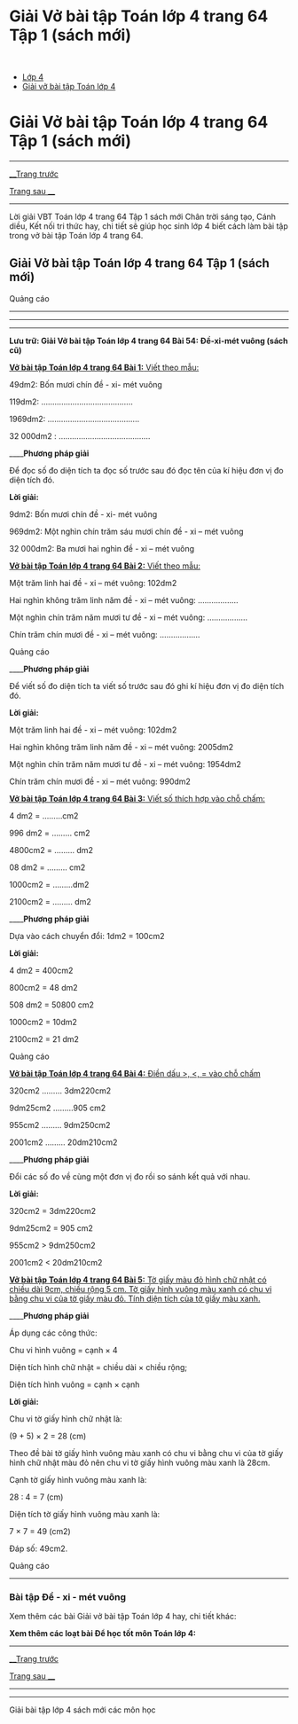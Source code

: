 # Giải Vở bài tập Toán lớp 4 trang 64 Tập 1 (sách mới)

﻿

  * [Lớp 4](https://vietjack.com/series/lop-4.jsp)
  * [Giải vở bài tập Toán lớp 4](https://vietjack.com/giai-vo-bai-tap-toan-4/index.jsp)



# Giải Vở bài tập Toán lớp 4 trang 64 Tập 1 (sách mới)

* * *

[__Trang trước](https://vietjack.com/giai-vo-bai-tap-toan-4/bai-53-nhan-voi-so-co-tan-cung-la-chu-so-0.jsp)

[Trang sau __](https://vietjack.com/giai-vo-bai-tap-toan-4/bai-55-met-vuong.jsp)

* * *

Lời giải VBT Toán lớp 4 trang 64 Tập 1 sách mới Chân trời sáng tạo, Cánh diều, Kết nối tri thức hay, chi tiết sẽ giúp học sinh lớp 4 biết cách làm bài tập trong vở bài tập Toán lớp 4 trang 64.

## Giải Vở bài tập Toán lớp 4 trang 64 Tập 1 (sách mới)

Quảng cáo

* * *

* * *

* * *

**Lưu trữ: Giải Vở bài tập Toán lớp 4 trang 64 Bài 54: Đề-xi-mét vuông (sách cũ)**

[**Vở bài tập Toán lớp 4 trang 64 Bài 1:** Viết theo mẫu: ](https://vietjack.com/giai-vo-bai-tap-toan-4/bai-1-trang-64-vbt-toan-4-tap-1.jsp)

49dm2: Bốn mươi chín đề - xi- mét vuông

119dm2: …………………………………..

1969dm2: …………………………………..

32 000dm2 : …………………………………..

____**Phương pháp giải**

Để đọc số đo diện tích ta đọc số trước sau đó đọc tên của kí hiệu đơn vị đo diện tích đó. 

**Lời giải:**

9dm2: Bốn mươi chín đề - xi- mét vuông

969dm2: Một nghìn chín trăm sáu mươi chín đề - xi – mét vuông

32 000dm2: Ba mươi hai nghìn đề - xi – mét vuông

[**Vở bài tập Toán lớp 4 trang 64 Bài 2:** Viết theo mẫu: ](https://vietjack.com/giai-vo-bai-tap-toan-4/bai-2-trang-64-vbt-toan-4-tap-1.jsp)

Một trăm linh hai đề - xi – mét vuông: 102dm2

Hai nghìn không trăm linh năm đề - xi – mét vuông: ………………

Một nghìn chín trăm năm mươi tư đề - xi – mét vuông: ………………

Chín trăm chín mươi đề - xi – mét vuông: ………………

Quảng cáo

____**Phương pháp giải**

Để viết số đo diện tích ta viết số trước sau đó ghi kí hiệu đơn vị đo diện tích đó. 

**Lời giải:**

Một trăm linh hai đề - xi – mét vuông: 102dm2

Hai nghìn không trăm linh năm đề - xi – mét vuông: 2005dm2

Một nghìn chín trăm năm mươi tư đề - xi – mét vuông: 1954dm2

Chín trăm chín mươi đề - xi – mét vuông: 990dm2

[**Vở bài tập Toán lớp 4 trang 64 Bài 3:** Viết số thích hợp vào chỗ chấm: ](https://vietjack.com/giai-vo-bai-tap-toan-4/bai-3-trang-64-vbt-toan-4-tap-1.jsp)

4 dm2 = ………cm2

996 dm2 = ……… cm2

4800cm2 = ……… dm2

08 dm2 = ……… cm2

1000cm2 = ………dm2

2100cm2 = ……… dm2

____**Phương pháp giải**

Dựa vào cách chuyển đổi: 1dm2 = 100cm2

**Lời giải:**

4 dm2 = 400cm2

800cm2 = 48 dm2

508 dm2 = 50800 cm2

1000cm2 = 10dm2

2100cm2 = 21 dm2

Quảng cáo

[**Vở bài tập Toán lớp 4 trang 64 Bài 4:** Điền dấu >, <, = vào chỗ chấm ](https://vietjack.com/giai-vo-bai-tap-toan-4/bai-4-trang-64-vbt-toan-4-tap-1.jsp)

320cm2 ……… 3dm220cm2

9dm25cm2 ………905 cm2

955cm2 ……… 9dm250cm2

2001cm2 ……… 20dm210cm2

____**Phương pháp giải**

Đổi các số đo về cùng một đơn vị đo rồi so sánh kết quả với nhau. 

**Lời giải:**

320cm2 = 3dm220cm2

9dm25cm2 = 905 cm2

955cm2 > 9dm250cm2

2001cm2 < 20dm210cm2

[**Vở bài tập Toán lớp 4 trang 64 Bài 5:** Tờ giấy màu đỏ hình chữ nhật có chiều dài 9cm, chiều rộng 5 cm. Tờ giấy hình vuông màu xanh có chu vi bằng chu vi của tờ giấy màu đỏ. Tính diện tích của tờ giấy màu xanh.](https://vietjack.com/giai-vo-bai-tap-toan-4/bai-5-trang-64-vbt-toan-4-tap-1.jsp)

____**Phương pháp giải**

Áp dụng các công thức:

Chu vi hình vuông = cạnh × 4

Diện tích hình chữ nhật = chiều dài × chiều rộng; 

Diện tích hình vuông = cạnh × cạnh

**Lời giải:**

Chu vi tờ giấy hình chữ nhật là:

(9 + 5) × 2 = 28 (cm)

Theo đề bài tờ giấy hình vuông màu xanh có chu vi bằng chu vi của tờ giấy hình chữ nhật màu đỏ nên chu vi tờ giấy hình vuông màu xanh là 28cm.

Cạnh tờ giấy hình vuông màu xanh là:

28 : 4 = 7 (cm)

Diện tích tờ giấy hình vuông màu xanh là:

7 × 7 = 49 (cm2)

Đáp số: 49cm2.

Quảng cáo

* * *

### **Bài tập Đề - xi - mét vuông**

Xem thêm các bài Giải vở bài tập Toán lớp 4 hay, chi tiết khác:

**Xem thêm các loạt bài Để học tốt môn Toán lớp 4:**

* * *

[__Trang trước](https://vietjack.com/giai-vo-bai-tap-toan-4/bai-53-nhan-voi-so-co-tan-cung-la-chu-so-0.jsp)

[Trang sau __](https://vietjack.com/giai-vo-bai-tap-toan-4/bai-55-met-vuong.jsp)

* * *

* * *

Giải bài tập lớp 4 sách mới các môn học
